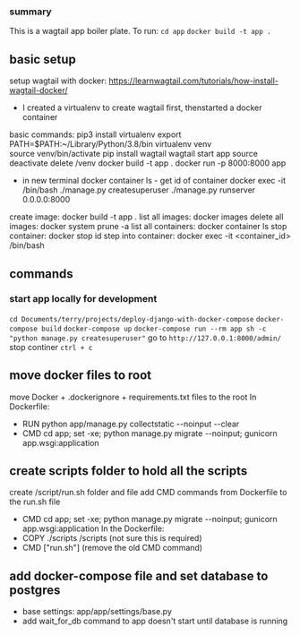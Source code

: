 ### summary
This is a wagtail app boiler plate. To run:
`cd app`
`docker build -t app .`


## basic setup
setup wagtail with docker: https://learnwagtail.com/tutorials/how-install-wagtail-docker/
- I created a virtualenv to create wagtail first, thenstarted a docker container

basic commands:
pip3 install virtualenv
export PATH=$PATH:~/Library/Python/3.8/bin
virtualenv venv    
source venv/bin/activate
pip install wagtail
wagtail start app
source deactivate
delete /venv
docker build -t app . 
docker run -p 8000:8000 app
- in new terminal
docker container ls - get id of container
docker exec -it <container-id> /bin/bash
./manage.py createsuperuser
./manage.py runserver 0.0.0.0:8000


create image: docker build -t app .
list all images: docker images 
delete all images: docker system prune -a
list all containers: docker container ls
stop container: docker stop id
step into container: docker exec -it <container_id> /bin/bash

## commands
### start app locally for development
`cd Documents/terry/projects/deploy-django-with-docker-compose`
`docker-compose build`
`docker-compose up`
`docker-compose run --rm app sh -c "python manage.py createsuperuser"`
go to `http://127.0.0.1:8000/admin/`
stop continer `ctrl + c`


## move docker files to root
move Docker + .dockerignore + requirements.txt files to the root
In Dockerfile:
- RUN python app/manage.py collectstatic --noinput --clear
- CMD cd app; set -xe; python manage.py migrate --noinput; gunicorn app.wsgi:application


## create scripts folder to hold all the scripts
create /script/run.sh folder and file
add CMD commands from Dockerfile to the run.sh file
- CMD cd app; set -xe; python manage.py migrate --noinput; gunicorn app.wsgi:application
In the Dockerfile:
- COPY ./scripts /scripts (not sure this is required)
- CMD ["run.sh"] (remove the old CMD command)


## add docker-compose file and set database to postgres
- base settings: app/app/settings/base.py
- add wait_for_db command to app doesn't start until database is running



